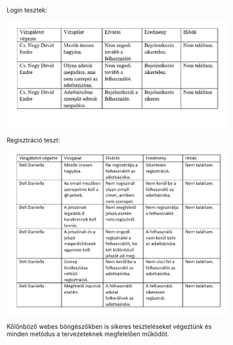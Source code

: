 Login tesztek:

  ![My Image](Tesztjegyzőkönyvek/login.png)

Regisztráció teszt:

  ![My Image](Tesztjegyzőkönyvek/reg.png)


Kőlőnböző webes böngészőkben is sikeres teszteléseket végeztünk és minden metódus a tervezeteknek megfelelően működöt.
